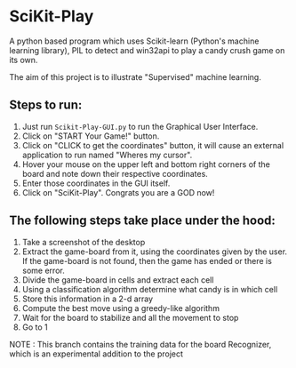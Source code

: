 # SciKit-Play

A python based program which uses Scikit-learn (Python's machine learning library), PIL to detect and win32api to play a candy crush game on its own.

The aim of this project is to illustrate "Supervised" machine learning.
## Steps to run:
 1. Just run `Scikit-Play-GUI.py` to run the Graphical User Interface.
 2. Click on "START Your Game!" button.
 3. Click on "CLICK to get the coordinates" button, it will cause an external application to run named "Wheres my cursor".
 4. Hover your mouse on the upper left and bottom right corners of the board and note down their respective coordinates.
 5. Enter those coordinates in the GUI itself.
 6. Click on "SciKit-Play". Congrats you are a GOD now!

 ## The following steps take place under the hood:

 1. Take a screenshot of the desktop
 2. Extract the game-board from it, using the coordinates given by the user. If the game-board is not found, then the game has ended or there is some error.
 3. Divide the game-board in cells and extract each cell
 4. Using a classification algorithm determine what candy is in which cell
 5. Store this information in a 2-d array
 6. Compute the best move using a greedy-like algorithm
 7. Wait for the board to stabilize and all the movement to stop
 8. Go to 1


NOTE : This branch contains the training data for the board Recognizer, which is an experimental addition to the project